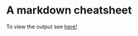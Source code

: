 # A markdown cheatsheet


To view the output see [here!](https://katrionagoldmann.github.io/markdown/markdown_cheatsheet.html)

